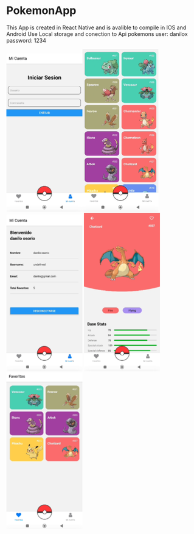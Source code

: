# PokemonApp

This App is created in React Native and is avalible to compile in IOS and Android
Use Local storage and conection to Api pokemons
user: danilox
password: 1234

<img src="https://github.com/daniloosorio/PokemonApp/blob/main/0.PNG" alt="Captura de Pantalla 1" width="200"/><img src="https://github.com/daniloosorio/PokemonApp/blob/main/1.PNG" alt="Captura de Pantalla 2" width="200"/>
<img src="https://github.com/daniloosorio/PokemonApp/blob/main/2.PNG" alt="Captura de Pantalla 3" width="200"/>
<img src="https://github.com/daniloosorio/PokemonApp/blob/main/3.PNG" alt="Captura de Pantalla 4" width="200"/>
<img src="https://github.com/daniloosorio/PokemonApp/blob/main/4.PNG" alt="Captura de Pantalla 5" width="200"/>
